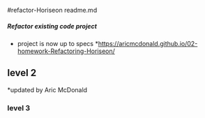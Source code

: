 #refactor-Horiseon readme.md
##### Refactor existing code project
* project is now up to specs
*https://aricmcdonald.github.io/02-homework-Refactoring-Horiseon/



## level 2
*updated by Aric McDonald


### level 3